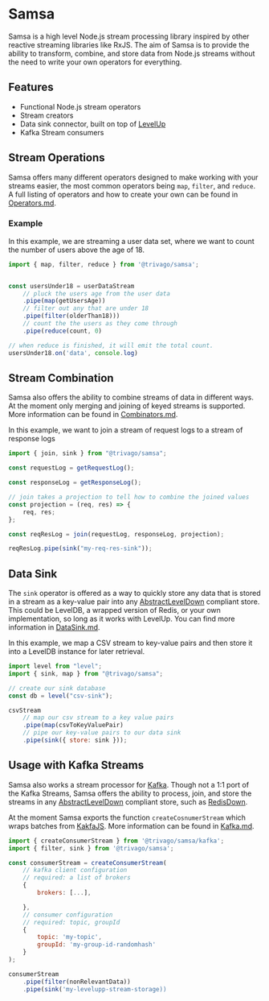 # Samsa

Samsa is a high level Node.js stream processing library inspired by other reactive streaming libraries like RxJS. The aim of Samsa is to provide the ability to transform, combine, and store data from Node.js streams without the need to write your own operators for everything.

## Features

-   Functional Node.js stream operators
-   Stream creators
-   Data sink connector, built on top of [LevelUp](https://github.com/level/levelup)
-   Kafka Stream consumers

## Stream Operations

Samsa offers many different operators designed to make working with your streams easier, the most common operators being `map`, `filter`, and `reduce`. A full listing of operators and how to create your own can be found in [Operators.md](./docs/Operators.md).

### Example

In this example, we are streaming a user data set, where we want to count the number of users above the age of 18.

```javascript
import { map, filter, reduce } from '@trivago/samsa';


const usersUnder18 = userDataStream
    // pluck the users age from the user data
    .pipe(map(getUsersAge))
    // filter out any that are under 18
    .pipe(filter(olderThan18)))
    // count the the users as they come through
    .pipe(reduce(count, 0)

// when reduce is finished, it will emit the total count.
usersUnder18.on('data', console.log)

```

## Stream Combination

Samsa also offers the ability to combine streams of data in different ways. At the moment only merging and joining of keyed streams is supported. More information can be found in [Combinators.md](./docs/Combinators.md).

In this example, we want to join a stream of request logs to a stream of response logs

```javascript
import { join, sink } from "@trivago/samsa";

const requestLog = getRequestLog();

const responseLog = getResponseLog();

// join takes a projection to tell how to combine the joined values
const projection = (req, res) => {
    req, res;
};

const reqResLog = join(requestLog, responseLog, projection);

reqResLog.pipe(sink("my-req-res-sink"));
```

## Data Sink

The `sink` operator is offered as a way to quickly store any data that is stored in a stream as a key-value pair into any [AbstractLevelDown](https://github.com/Level/abstract-leveldown) compliant store. This could be LevelDB, a wrapped version of Redis, or your own implementation, so long as it works with LevelUp. You can find more information in [DataSink.md](./docs/DataSink.md).

In this example, we map a CSV stream to key-value pairs and then store it into a LevelDB instance for later retrieval.

```javascript
import level from "level";
import { sink, map } from "@trivago/samsa";

// create our sink database
const db = level("csv-sink");

csvStream
    // map our csv stream to a key value pairs
    .pipe(map(csvToKeyValuePair)
    // pipe our key-value pairs to our data sink
    .pipe(sink({ store: sink }));
```

## Usage with Kafka Streams

Samsa also works a stream processor for [Kafka](https://kafka.apache.org/). Though not a 1:1 port of the Kafka Streams, Samsa offers the ability to process, join, and store the streams in any [AbstractLevelDown](https://github.com/Level/abstract-leveldown) compliant store, such as [RedisDown](https://github.com/hmalphettes/redisdown).

At the moment Samsa exports the function `createCosnumerStream` which wraps batches from [KakfaJS](https://github.com/tulios/kafkajs). More information can be found in [Kafka.md](./docs/Kafka.md).

```javascript
import { createConsumerStream } from '@trivago/samsa/kafka';
import { filter, sink } from '@trivago/samsa';

const consumerStream = createConsumerStream(
    // kafka client configuration
    // required: a list of brokers
    {
        brokers: [...],

    },
    // consumer configuration
    // required: topic, groupId
    {
        topic: 'my-topic',
        groupId: 'my-group-id-randomhash'
    }
);

consumerStream
    .pipe(filter(nonRelevantData))
    .pipe(sink('my-levelupp-stream-storage))

```
